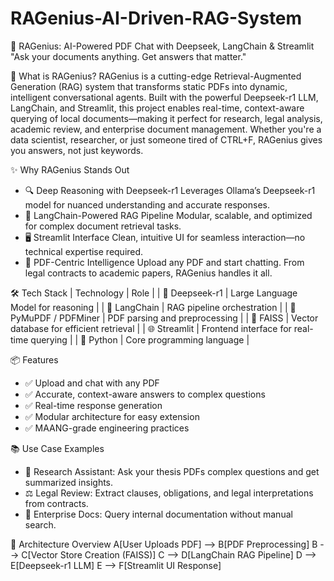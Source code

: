 # RAGenius-AI-Driven-RAG-System
🚀 RAGenius: AI-Powered PDF Chat with Deepseek, LangChain & Streamlit
"Ask your documents anything. Get answers that matter."

🧠 What is RAGenius?
RAGenius is a cutting-edge Retrieval-Augmented Generation (RAG) system that transforms static PDFs into dynamic, intelligent conversational agents. Built with the powerful Deepseek-r1 LLM, LangChain, and Streamlit, this project enables real-time, context-aware querying of local documents—making it perfect for research, legal analysis, academic review, and enterprise document management.
Whether you're a data scientist, researcher, or just someone tired of CTRL+F, RAGenius gives you answers, not just keywords.

✨ Why RAGenius Stands Out
- 🔍 Deep Reasoning with Deepseek-r1
Leverages Ollama’s Deepseek-r1 model for nuanced understanding and accurate responses.
- 🧩 LangChain-Powered RAG Pipeline
Modular, scalable, and optimized for complex document retrieval tasks.
- 🖥️ Streamlit Interface
Clean, intuitive UI for seamless interaction—no technical expertise required.
- 📄 PDF-Centric Intelligence
Upload any PDF and start chatting. From legal contracts to academic papers, RAGenius handles it all.

🛠️ Tech Stack
| Technology | Role | 
| 🧠 Deepseek-r1 | Large Language Model for reasoning | 
| 🔗 LangChain | RAG pipeline orchestration | 
| 📄 PyMuPDF / PDFMiner | PDF parsing and preprocessing | 
| 🧠 FAISS | Vector database for efficient retrieval | 
| 🌐 Streamlit | Frontend interface for real-time querying | 
| 🐍 Python | Core programming language | 

📦 Features
- ✅ Upload and chat with any PDF
- ✅ Accurate, context-aware answers to complex questions
- ✅ Real-time response generation
- ✅ Modular architecture for easy extension
- ✅ MAANG-grade engineering practices

📚 Use Case Examples
- 🔬 Research Assistant: Ask your thesis PDFs complex questions and get summarized insights.
- ⚖️ Legal Review: Extract clauses, obligations, and legal interpretations from contracts.
- 🏢 Enterprise Docs: Query internal documentation without manual search.

🧠 Architecture Overview
    A[User Uploads PDF] --> B[PDF Preprocessing]
    B --> C[Vector Store Creation (FAISS)]
    C --> D[LangChain RAG Pipeline]
    D --> E[Deepseek-r1 LLM]
    E --> F[Streamlit UI Response]




